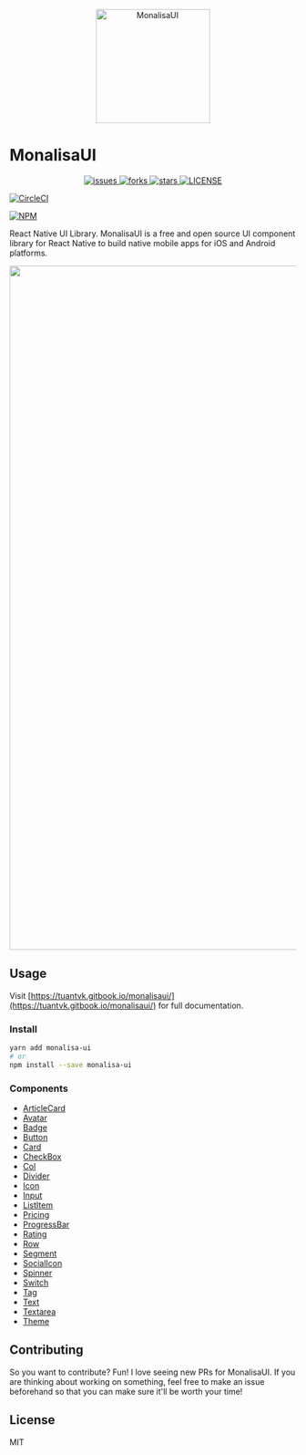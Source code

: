 <p align="center">
  <img
	  src="https://raw.githubusercontent.com/tuantvk/monalisa-ui/master/assets/monalisa-ui-logo.png"
		alt="MonalisaUI"
		width="200">
</p>


# MonalisaUI

<p align="center">
  <a href="https://github.com/tuantvk/monalisa-ui/issues">
    <img src="https://img.shields.io/github/issues/tuantvk/monalisa-ui.svg" alt="issues" />
  </a>
  <a href="https://github.com/tuantvk/monalisa-ui">
    <img src="https://img.shields.io/github/forks/tuantvk/monalisa-ui.svg" alt="forks" />
  </a>
  <a href="https://github.com/tuantvk/monalisa-ui">
    <img src="https://img.shields.io/github/stars/tuantvk/monalisa-ui.svg" alt="stars" />
  </a>
  <a href="https://github.com/tuantvk/monalisa-ui/blob/master/LICENSE">
    <img src="https://img.shields.io/github/license/tuantvk/monalisa-ui.svg" alt="LICENSE" />
  </a>
</p>

[![CircleCI](https://circleci.com/gh/tuantvk/monalisa-ui/tree/master.svg?style=svg)](https://circleci.com/gh/tuantvk/monalisa-ui/tree/master)

[![NPM](https://nodei.co/npm/monalisa-ui.png?downloads=true)](https://nodei.co/npm/monalisa-ui/)


React Native UI Library. 
MonalisaUI is a free and open source UI component library for React Native to build native mobile apps for iOS and Android platforms.

<p align="center">
  <img
	  src="https://raw.githubusercontent.com/tuantvk/monalisa-ui/master/assets/monalisa-cover.png"
		alt="MonalisaUI"
		width="1200">
</p>

## Usage

Visit [https://tuantvk.gitbook.io/monalisaui/](https://tuantvk.gitbook.io/monalisaui/) for full documentation.


### Install

```bash
yarn add monalisa-ui
# or
npm install --save monalisa-ui
```

### Components

- [ArticleCard](https://tuantvk.gitbook.io/monalisaui/articlecard)
- [Avatar](https://tuantvk.gitbook.io/monalisaui/avatar)
- [Badge](https://tuantvk.gitbook.io/monalisaui/badge)
- [Button](https://tuantvk.gitbook.io/monalisaui/button)
- [Card](https://tuantvk.gitbook.io/monalisaui/card)
- [CheckBox](https://tuantvk.gitbook.io/monalisaui/checkbox)
- [Col](https://tuantvk.gitbook.io/monalisaui/col)
- [Divider](https://tuantvk.gitbook.io/monalisaui/divider)
- [Icon](https://tuantvk.gitbook.io/monalisaui/icon)
- [Input](https://tuantvk.gitbook.io/monalisaui/input)
- [ListItem](https://tuantvk.gitbook.io/monalisaui/listitem)
- [Pricing](https://tuantvk.gitbook.io/monalisaui/pricing)
- [ProgressBar](https://tuantvk.gitbook.io/monalisaui/ProgressBar)
- [Rating](https://tuantvk.gitbook.io/monalisaui/rating)
- [Row](https://tuantvk.gitbook.io/monalisaui/row)
- [Segment](https://tuantvk.gitbook.io/monalisaui/segment)
- [SocialIcon](https://tuantvk.gitbook.io/monalisaui/socialicon)
- [Spinner](https://tuantvk.gitbook.io/monalisaui/spinner)
- [Switch](https://tuantvk.gitbook.io/monalisaui/switch)
- [Tag](https://tuantvk.gitbook.io/monalisaui/tag)
- [Text](https://tuantvk.gitbook.io/monalisaui/text)
- [Textarea](https://tuantvk.gitbook.io/monalisaui/textarea)
- [Theme](https://tuantvk.gitbook.io/monalisaui/theme)


## Contributing

So you want to contribute? Fun! I love seeing new PRs for MonalisaUI. If you are thinking about working on something, feel free to make an issue beforehand so that you can make sure it'll be worth your time!


## License

MIT